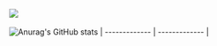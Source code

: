 <img src='https://biblioteca.ufpb.br/biblioteca/contents/noticias/biblioteca-em-manutencao-1/estamos-em-manutencao-copia.jpg/@@images/image.jpeg'> <img> 

![Anurag's GitHub stats](https://github-readme-stats.vercel.app/api?jeff-lf=anuraghazra&theme=vue&show_icons=true)
| ------------- | ------------- |
